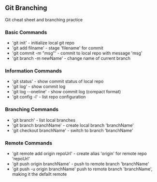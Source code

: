 ## Git Branching

Git cheat sheet and branching practice

### Basic Commands

* 'git init' - initialize local git repo
* 'git add filname' - stage 'filename' for commit
* 'git commit -m "msg"' - commit to local repo with message 'msg'
* 'git branch -m newName' - change name of current branch

### Information Commands
* 'git status' - show commit status of local repo
* 'git log' - show commit log
* 'git log --oneline' - show commit log (compact format)
* 'git config -l' - list repo configuration

### Branching Commands

* 'git branch' - list local branches
* 'git branch branchName' - create local branch 'branchName'
* 'git checkout branchName' - switch to branch 'branchName'

### Remote Commands

* 'git remote add origin repoUrl' - create alias 'origin' for remote repo 'repoUrl'
* 'git push origin branchName' - push to remote branch 'branchName'  
* 'git push -u origin branchName' push to remote branch 'branchName', making it the defailt remote 
